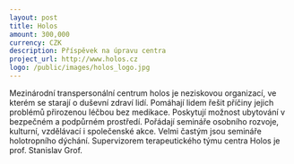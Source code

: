 ```yaml
---
layout: post
title: Holos
amount: 300,000
currency: CZK
description: Příspěvek na úpravu centra
project_url: http://www.holos.cz
logo: /public/images/holos_logo.jpg
---
```


Mezinárodní transpersonální centrum holos je neziskovou organizací, ve kterém se starají o duševní zdraví lidí. Pomáhají lidem řešit příčiny jejich problémů přirozenou léčbou bez medikace. Poskytují možnost ubytování v bezpečném a podpůrném prostředí. Pořádají semináře osobního rozvoje, kulturní, vzdělávací i společenské akce. Velmi častým jsou semináře holotropního dýchání. Supervizorem terapeutického týmu centra Holos je prof. Stanislav Grof.
